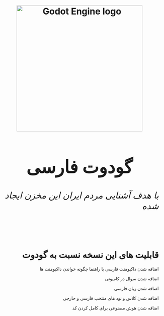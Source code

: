 <h1 align="right">
	<p align="center">
  <a href="https://godotengine.org">
    <img src="logo.svg" width="400" alt="Godot Engine logo">
  </a>
</p>
	<div>
	<h1 align="center">گودوت فارسی</h1>
		</div>
		<div>
	<h6 align="right">با هدف آشنایی مردم ایران این مخزن ایجاد شده</h1>
</div>
</h1>


<br/>
<h1 align="right">
	قابلیت های این نسخه نسبت به گودوت
</h1>

<p align="right">اضافه شدن داکیومنت فارسی با راهنما چگونه خواندن داکیومنت ها</p>
<p align="right">اضافه شدن سوال در کامیوتی </p>
<p align="right">اضافه شدن زبان فارسی</p>
<p align="right">اضافه شدن کلاس  و نود های منتخب فارسی و حارجی</p>
<p align="right">اضافه شدن هوش مصنوعی برای کامل کردن کد</p>
